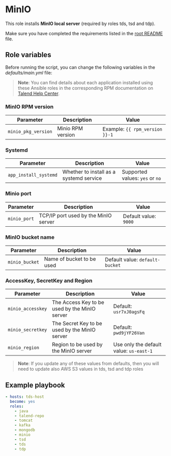 # MinIO

This role installs **MinIO local server** (required by roles tds, tsd and tdp).

Make sure you have completed the requirements listed in the [root README](../../../README.md) file.

## Role variables

Before running the script, you can change the following variables in the *defaults/main.yml* file:

> **Note**: You can find details about each application installed using these Ansible roles in the corresponding RPM documentation on [Talend Help Center](https://help.talend.com/search/all?query=rpm&content-lang=en-US).

### MinIO RPM version

| Parameter           | Description       | Value                          |
| ------------------- | ----------------- | ------------------------------ |
| `minio_pkg_version` | Minio RPM version | Example: `{{ rpm_version }}-1` |

### Systemd

| Parameter             | Description                             | Value                           |
| --------------------- | --------------------------------------- | ------------------------------- |
| `app_install_systemd` | Whether to install as a systemd service | Supported values: `yes` or `no` |

### Minio port

| Parameter    | Description                          | Value                 |
| ------------ | ------------------------------------ | --------------------- |
| `minio_port` | TCP/IP port used by the MinIO server | Default value: `9000` |

### MinIO bucket name

| Parameter      | Description               | Value                           |
| -------------- | ------------------------- | ------------------------------- |
| `minio_bucket` | Name of bucket to be used | Default value: `default-bucket` |

### AccessKey, SecretKey and Region

| Parameter         | Description                                   | Value                                   |
| ----------------- | --------------------------------------------- | --------------------------------------- |
| `minio_accesskey` | The Access Key to be used by the MinIO server | Default: `usr7xJ0agsFq`                 |
| `minio_secretkey` | The Secret Key to be used by the MinIO server | Default: `pwd9jYF26Van`                 |
| `minio_region`    | Region to be used by the MinIO server         | Use only the default value: `us-east-1` |

> **Note**: If you update any of these values from defaults, then you will need to update also AWS S3 values in tds, tsd and tdp roles

## Example playbook

```yaml
- hosts: tds-host
  become: yes
  roles:
    - java
    - talend-repo
    - tomcat
    - kafka
    - mongodb
    - minio
    - tsd
    - tds
    - tdp
```
